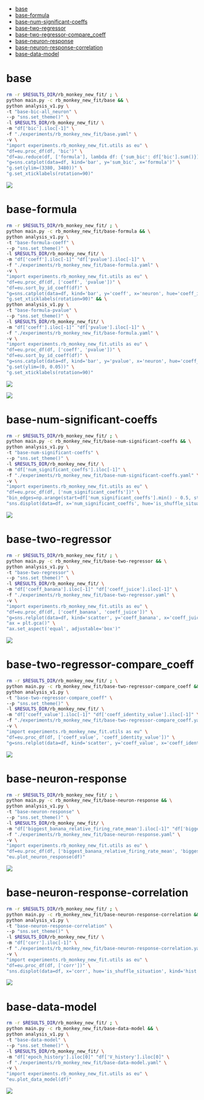 
- [base](#base)
- [base-formula](#base-formula)
- [base-num-significant-coeffs](#base-num-significant-coeffs)
- [base-two-regressor](#base-two-regressor)
- [base-two-regressor-compare\_coeff](#base-two-regressor-compare_coeff)
- [base-neuron-response](#base-neuron-response)
- [base-neuron-response-correlation](#base-neuron-response-correlation)
- [base-data-model](#base-data-model)


# base

```bash
rm -r $RESULTS_DIR/rb_monkey_new_fit/ ; \
python main.py -c rb_monkey_new_fit/base && \
python analysis_v1.py \
-t "base-bic-all_neuron" \
--p "sns.set_theme()" \
-l $RESULTS_DIR/rb_monkey_new_fit/ \
-m "df['bic'].iloc[-1]" \
-f "./experiments/rb_monkey_new_fit/base.yaml" \
-v \
"import experiments.rb_monkey_new_fit.utils as eu" \
"df=eu.proc_df(df, 'bic')" \
"df=au.reduce(df, ['formula'], lambda df: {'sum_bic': df['bic'].sum()})" \
"g=sns.catplot(data=df, kind='bar', y='sum_bic', x='formula')" \
"g.set(ylim=(3380, 3480))" \
"g.set_xticklabels(rotation=90)"
```

![](base-bic-all_neuron-.png)

# base-formula

```bash
rm -r $RESULTS_DIR/rb_monkey_new_fit/ ; \
python main.py -c rb_monkey_new_fit/base-formula && \
python analysis_v1.py \
-t "base-formula-coeff" \
--p "sns.set_theme()" \
-l $RESULTS_DIR/rb_monkey_new_fit/ \
-m "df['coeff'].iloc[-1]" "df['pvalue'].iloc[-1]" \
-f "./experiments/rb_monkey_new_fit/base-formula.yaml" \
-v \
"import experiments.rb_monkey_new_fit.utils as eu" \
"df=eu.proc_df(df, ['coeff', 'pvalue'])" \
"df=eu.sort_by_id_coeff(df)" \
"g=sns.catplot(data=df, kind='bar', y='coeff', x='neuron', hue='coeff_id')" \
"g.set_xticklabels(rotation=90)" && \
python analysis_v1.py \
-t "base-formula-pvalue" \
--p "sns.set_theme()" \
-l $RESULTS_DIR/rb_monkey_new_fit/ \
-m "df['coeff'].iloc[-1]" "df['pvalue'].iloc[-1]" \
-f "./experiments/rb_monkey_new_fit/base-formula.yaml" \
-v \
"import experiments.rb_monkey_new_fit.utils as eu" \
"df=eu.proc_df(df, ['coeff', 'pvalue'])" \
"df=eu.sort_by_id_coeff(df)" \
"g=sns.catplot(data=df, kind='bar', y='pvalue', x='neuron', hue='coeff_id')" \
"g.set(ylim=(0, 0.05))" \
"g.set_xticklabels(rotation=90)"
```

![](base-formula-coeff-.png)

![](base-formula-pvalue-.png)

<!-- # base-coeff-date-anova

```bash
rm -r $RESULTS_DIR/rb_monkey_new_fit/ ; \
python main.py -c rb_monkey_new_fit/base-coeff-date-anova -l
``` -->

# base-num-significant-coeffs

```bash
rm -r $RESULTS_DIR/rb_monkey_new_fit/ ; \
python main.py -c rb_monkey_new_fit/base-num-significant-coeffs && \
python analysis_v1.py \
-t "base-num-significant-coeffs" \
--p "sns.set_theme()" \
-l $RESULTS_DIR/rb_monkey_new_fit/ \
-m "df['num_significant_coeffs'].iloc[-1]" \
-f "./experiments/rb_monkey_new_fit/base-num-significant-coeffs.yaml" \
-v \
"import experiments.rb_monkey_new_fit.utils as eu" \
"df=eu.proc_df(df, ['num_significant_coeffs'])" \
"bin_edges=np.arange(start=df['num_significant_coeffs'].min() - 0.5, stop=df['num_significant_coeffs'].max() + 1.5, step=1)" \
"sns.displot(data=df, x='num_significant_coeffs', hue='is_shuffle_situation', kind='hist', bins=bin_edges)"
```

![](base-num-significant-coeffs-.png)

# base-two-regressor

```bash
rm -r $RESULTS_DIR/rb_monkey_new_fit/ ; \
python main.py -c rb_monkey_new_fit/base-two-regressor && \
python analysis_v1.py \
-t "base-two-regressor" \
--p "sns.set_theme()" \
-l $RESULTS_DIR/rb_monkey_new_fit/ \
-m "df['coeff_banana'].iloc[-1]" "df['coeff_juice'].iloc[-1]" \
-f "./experiments/rb_monkey_new_fit/base-two-regressor.yaml" \
-v \
"import experiments.rb_monkey_new_fit.utils as eu" \
"df=eu.proc_df(df, ['coeff_banana', 'coeff_juice'])" \
"g=sns.relplot(data=df, kind='scatter', y='coeff_banana', x='coeff_juice')" \
"ax = plt.gca()" \
"ax.set_aspect('equal', adjustable='box')"
```

![](base-two-regressor-.png)

# base-two-regressor-compare_coeff

```bash
rm -r $RESULTS_DIR/rb_monkey_new_fit/ ; \
python main.py -c rb_monkey_new_fit/base-two-regressor-compare_coeff && \
python analysis_v1.py \
-t "base-two-regressor-compare_coeff" \
--p "sns.set_theme()" \
-l $RESULTS_DIR/rb_monkey_new_fit/ \
-m "df['coeff_value'].iloc[-1]" "df['coeff_identity_value'].iloc[-1]" \
-f "./experiments/rb_monkey_new_fit/base-two-regressor-compare_coeff.yaml" \
-v \
"import experiments.rb_monkey_new_fit.utils as eu" \
"df=eu.proc_df(df, ['coeff_value', 'coeff_identity_value'])" \
"g=sns.relplot(data=df, kind='scatter', y='coeff_value', x='coeff_identity_value', style='compare_coeff')"
```

![](base-two-regressor-compare_coeff-.png)

# base-neuron-response

```bash
rm -r $RESULTS_DIR/rb_monkey_new_fit/ ; \
python main.py -c rb_monkey_new_fit/base-neuron-response && \
python analysis_v1.py \
-t "base-neuron-response" \
--p "sns.set_theme()" \
-l $RESULTS_DIR/rb_monkey_new_fit/ \
-m "df['biggest_banana_relative_firing_rate_mean'].iloc[-1]" "df['biggest_juice_relative_firing_rate_mean'].iloc[-1]" "df['biggest_banana_relative_firing_rate_sem_half'].iloc[-1]" "df['biggest_juice_relative_firing_rate_sem_half'].iloc[-1]" \
-f "./experiments/rb_monkey_new_fit/base-neuron-response.yaml" \
-v \
"import experiments.rb_monkey_new_fit.utils as eu" \
"df=eu.proc_df(df, ['biggest_banana_relative_firing_rate_mean', 'biggest_juice_relative_firing_rate_mean', 'biggest_banana_relative_firing_rate_sem_half', 'biggest_juice_relative_firing_rate_sem_half'])" \
"eu.plot_neuron_response(df)"
```

![](base-neuron-response-.png)

# base-neuron-response-correlation

```bash
rm -r $RESULTS_DIR/rb_monkey_new_fit/ ; \
python main.py -c rb_monkey_new_fit/base-neuron-response-correlation && \
python analysis_v1.py \
-t "base-neuron-response-correlation" \
--p "sns.set_theme()" \
-l $RESULTS_DIR/rb_monkey_new_fit/ \
-m "df['corr'].iloc[-1]" \
-f "./experiments/rb_monkey_new_fit/base-neuron-response-correlation.yaml" \
-v \
"import experiments.rb_monkey_new_fit.utils as eu" \
"df=eu.proc_df(df, ['corr'])" \
"sns.displot(data=df, x='corr', hue='is_shuffle_situation', kind='hist')"
```

![](base-neuron-response-correlation-.png)

# base-data-model

```bash
rm -r $RESULTS_DIR/rb_monkey_new_fit/ ; \
python main.py -c rb_monkey_new_fit/base-data-model && \
python analysis_v1.py \
-t "base-data-model" \
--p "sns.set_theme()" \
-l $RESULTS_DIR/rb_monkey_new_fit/ \
-m "df['epoch_history'].iloc[0]" "df['V_history'].iloc[0]" \
-f "./experiments/rb_monkey_new_fit/base-data-model.yaml" \
-v \
"import experiments.rb_monkey_new_fit.utils as eu" \
"eu.plot_data_model(df)"
```

![](base-data-model-.png)